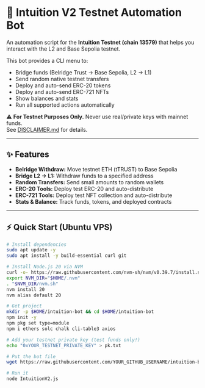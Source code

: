 # 🤖 Intuition V2 Testnet Automation Bot

An automation script for the **Intuition Testnet (chain 13579)** that helps you interact with the L2 and Base Sepolia testnet.

This bot provides a CLI menu to:
- Bridge funds (Belridge Trust → Base Sepolia, L2 → L1)
- Send random native testnet transfers
- Deploy and auto-send ERC-20 tokens
- Deploy and auto-send ERC-721 NFTs
- Show balances and stats
- Run all supported actions automatically

⚠️ **For Testnet Purposes Only.** Never use real/private keys with mainnet funds.  
See [DISCLAIMER.md](./DISCLAIMER.md) for details.

---

## ✨ Features
- **Belridge Withdraw:** Move testnet ETH (tTRUST) to Base Sepolia  
- **Bridge L2 → L1:** Withdraw funds to a specified address  
- **Random Transfers:** Send small amounts to random wallets  
- **ERC-20 Tools:** Deploy test ERC-20 and auto-distribute  
- **ERC-721 Tools:** Deploy test NFT collection and auto-distribute  
- **Stats & Balance:** Track funds, tokens, and deployed contracts  

---

## ⚡ Quick Start (Ubuntu VPS)

```bash
# Install dependencies
sudo apt update -y
sudo apt install -y build-essential curl git

# Install Node.js 20 via NVM
curl -o- https://raw.githubusercontent.com/nvm-sh/nvm/v0.39.7/install.sh | bash
export NVM_DIR="$HOME/.nvm"
. "$NVM_DIR/nvm.sh"
nvm install 20
nvm alias default 20

# Get project
mkdir -p $HOME/intuition-bot && cd $HOME/intuition-bot
npm init -y
npm pkg set type=module
npm i ethers solc chalk cli-table3 axios

# Add your testnet private key (test funds only!)
echo "0xYOUR_TESTNET_PRIVATE_KEY" > pk.txt

# Put the bot file
wget https://raw.githubusercontent.com/YOUR_GITHUB_USERNAME/intuition-bot/main/IntuitionV2.js

# Run it
node IntuitionV2.js
